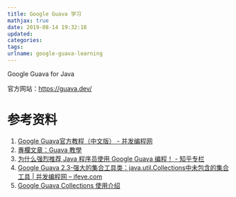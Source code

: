 ```yaml
---
title: Google Guava 学习
mathjax: true
date: 2019-08-14 19:32:18
updated:
categories:
tags:
urlname: google-guava-learning
---
```


Google Guava for Java

<!-- more -->

官方网站：https://guava.dev/



# 参考资料

1. [Google Guava官方教程（中文版） - 并发编程网](http://ifeve.com/google-guava/)
2. [專欄文章：Guava 教學](https://openhome.cc/Gossip/CodeData/GuavaTutorial/index.html)
3. [为什么强烈推荐 Java 程序员使用 Google Guava 编程！ - 知乎专栏](https://zhuanlan.zhihu.com/p/77806328)
4. [Google Guava 2.3-强大的集合工具类：java.util.Collections中未包含的集合工具 | 并发编程网 – ifeve.com](http://ifeve.com/google-guava-collectionutilities/)
5. [Google Guava Collections 使用介绍](https://www.ibm.com/developerworks/cn/java/j-lo-googlecollection/)
